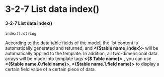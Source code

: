# 3-2-7 List data index\(\)

#### 3-2-7 List data index\(\)

```text
index():string
```

According to the data table fields of the model, the list content is automatically generated and returned, and **&lt;{$table name\_index}&gt;** will be automatically applied to the template. In addition, all two-dimensional data arrays will be made into template tags **&lt;{$ Table name}&gt;** , you can use **&lt;{$table name.0.field name}&gt;, &lt;{$table name.1.field name}&gt;** to display a certain field value of a certain piece of data.

